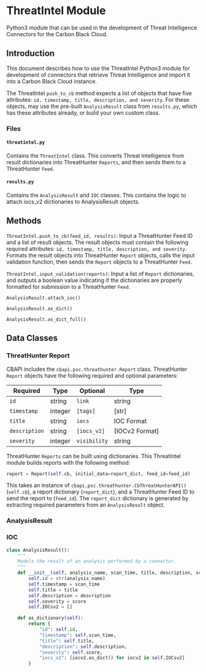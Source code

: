 # ThreatIntel Module
Python3 module that can be used in the development of Threat Intelligence Connectors for the Carbon Black Cloud.

## Introduction
This document describes how to use the ThreatIntel Python3 module for development of connectors that retrieve Threat Intelligence and import it into a Carbon Black Cloud instance.

The ThreatIntel `push_to_cb` method expects a list of objects that have five attributes:
`id, timestamp, title, description, and severity`. For these objects, may use the pre-built `AnalysisResult` class from `results.py`, which has these attributes already, or build your own custom class.



### Files

#### `threatintel.py`

Contains the `ThreatIntel` class. This converts Threat Intelligence from result dictionaries into ThreatHunter `Reports`, and then sends them to a ThreatHunter `Feed`.

#### `results.py`

Contains the `AnalysisResult` and `IOC` classes. This contains the logic to attach iocs_v2 dictionaries to AnalysisResult objects.

## Methods

`ThreatIntel.push_to_cb(feed_id, results)`: Input a ThreatHunter Feed ID and a list of result objects. The result objects must contain the following required attributes: `id, timestamp, title, description, and severity`. Formats the result objects into ThreatHunter `Report` objects, calls the input validation function, then sends the `Report` objects to a ThreatHunter `Feed`.

`ThreatIntel.input_validation(reports)`: Input a list of `Report` dictionaries, and outputs a boolean value indicating if the dictionaries are properly formatted for submission to a ThreatHunter `Feed`.

`AnalysisResult.attach_ioc()`

`AnalysisResult.as_dict()`

`AnalysisResult.as_dict_full()`

## Data Classes

### ThreatHunter Report
CBAPI includes the `cbapi.psc.threathunter.Report` class. ThreatHunter `Report` objects have the following required and optional parameters:

|Required|Type|Optional|Type|
|---|---|---|---|
|`id`|string|`link`|string|
|`timestamp`|integer|`[tags]`|[str]|
|`title`|string|`iocs`|IOC Format| #document IOC Format
|`description`|string|`[iocs_v2]`|[IOCv2 Format]| #document IOCv2 Format
|`severity`|integer|`visibility`|string|

ThreatHunter `Reports` can be built using dictionaries. This ThreatIntel module builds reports with the following method:

```python
report = Report(self.cb, initial_data=report_dict, feed_id=feed_id)
```

This takes an instance of `cbapi.psc.threathunter.CbThreatHunterAPI()` (`self.cb`), a report dictionary (`report_dict`), and a ThreatHunter Feed ID to send the report to (`feed_id`). The `report_dict` dictionary is generated by extracting required parameters from an `AnalysisResult` object.

### AnalysisResult

### IOC


```python
class AnalysisResult():
    """
    Models the result of an analysis performed by a connector.
    """
    def __init__(self, analysis_name, scan_time, title, description, score):
        self.id = str(analysis_name)
        self.timestamp = scan_time
        self.title = title
        self.description = description
        self.severity = score
        self.IOCsv2 = []

    def as_dictionary(self):
        return {
            "id": self.id,
            "timestamp": self.scan_time,
            "title": self.title,
            "description": self.description,
            "severity": self.score,
            "iocs_v2": [iocv2.as_dict() for iocv2 in self.IOCsv2]
        }
```
